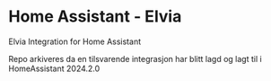 # Home Assistant - Elvia
Elvia Integration for Home Assistant

Repo arkiveres da en tilsvarende integrasjon har blitt lagd og lagt til i HomeAssistant 2024.2.0
